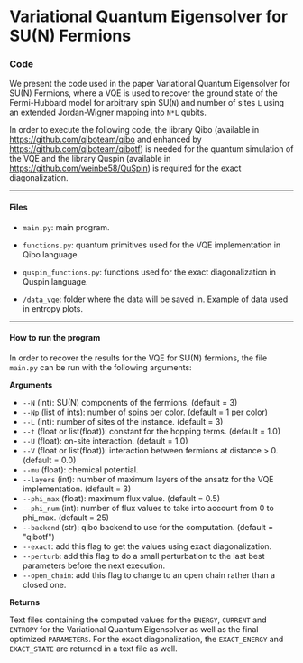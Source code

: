 # Variational Quantum Eigensolver for SU(N) Fermions
### Code

We present the code used in the paper Variational Quantum Eigensolver for SU(N) Fermions, where a VQE is used to recover the ground state of the Fermi-Hubbard model for arbitrary spin SU(`N`) and number of sites `L` using an extended Jordan-Wigner mapping into `N*L` qubits.

In order to execute the following code, the library Qibo (available in https://github.com/qiboteam/qibo and enhanced by https://github.com/qiboteam/qibotf) is needed for the quantum simulation of the VQE and the library Quspin (available in https://github.com/weinbe58/QuSpin) is required for the exact diagonalization.


---

#### Files

- `main.py`: main program.

- `functions.py`: quantum primitives used for the VQE implementation in Qibo language.

- `quspin_functions.py`: functions used for the exact diagonalization in Quspin language.

- `/data_vqe`: folder where the data will be saved in. Example of data used in entropy plots.

---

#### How to run the program

In order to recover the results for the VQE for SU(N) fermions, the file `main.py` can be run with the following arguments:

**Arguments**

- `--N` (int): SU(N) components of the fermions. (default = 3)
- `--Np` (list of ints): number of spins per color. (default = 1 per color)
- `--L` (int): number of sites of the instance. (default = 3)
- `--t` (float or list(float)): constant for the hopping terms. (default = 1.0)
- `--U` (float): on-site interaction. (default = 1.0)
- `--V` (float or list(float)): interaction between fermions at distance > 0. (default = 0.0)
- `--mu` (float): chemical potential.
- `--layers` (int): number of maximum layers of the ansatz for the VQE implementation. (default = 3)
- `--phi_max` (float): maximum flux value. (default = 0.5)
- `--phi_num` (int): number of flux values to take into account from 0 to phi_max. (default = 25)
- `--backend` (str): qibo backend to use for the computation. (default = "qibotf")
- `--exact`:  add this flag to get the values using exact diagonalization. 
- `--perturb`: add this flag to do a small perturbation to the last best parameters before the next execution.
- `--open_chain`: add this flag to change to an open chain rather than a closed one.

**Returns**

Text files containing the computed values for the `ENERGY`, `CURRENT` and `ENTROPY` for the Variational Quantum Eigensolver as well as the final optimized `PARAMETERS`. For the exact diagonalization, the `EXACT_ENERGY` and `EXACT_STATE` are returned in a text file as well.

